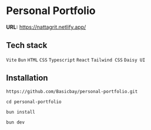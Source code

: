 # Personal Portfolio
**URL:** https://nattagrit.netlify.app/

## Tech stack
`Vite` `Bun` `HTML` `CSS` `Typescript` `React` `Tailwind CSS` `Daisy UI`

## Installation
```console
https://github.com/Basicbay/personal-portfolio.git
```
```console
cd personal-portfolio
```
```console
bun install
```
```console
bun dev
```
